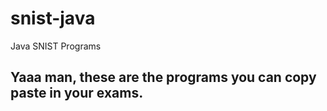 # snist-java
Java SNIST Programs

## Yaaa man, these are the programs you can copy paste in your exams.
